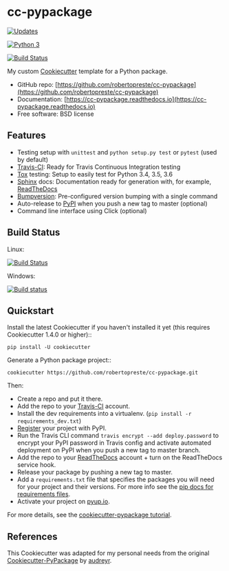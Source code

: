 # cc-pypackage  

[![Updates](https://pyup.io/repos/github/robertopreste/cc-pypackage/shield.svg)](https://pyup.io/repos/github/robertopreste/cc-pypackage/)

[![Python 3](https://pyup.io/repos/github/robertopreste/cc-pypackage/python-3-shield.svg)](https://pyup.io/repos/github/robertopreste/cc-pypackage/)

[![Build Status](https://travis-ci.com/robertopreste/cc-pypackage.svg?branch=master)](https://travis-ci.com/robertopreste/cc-pypackage)


My custom [Cookiecutter] template for a Python package.

* GitHub repo: [https://github.com/robertopreste/cc-pypackage](https://github.com/robertopreste/cc-pypackage)  
* Documentation: [https://cc-pypackage.readthedocs.io](https://cc-pypackage.readthedocs.io)  
* Free software: BSD license  

## Features  

* Testing setup with `unittest` and `python setup.py test` or `pytest` (used by default)  
* [Travis-CI]: Ready for Travis Continuous Integration testing
* [Tox] testing: Setup to easily test for Python 3.4, 3.5, 3.6
* [Sphinx] docs: Documentation ready for generation with, for example, [ReadTheDocs]
* [Bumpversion]: Pre-configured version bumping with a single command
* Auto-release to [PyPI] when you push a new tag to master (optional)
* Command line interface using Click (optional)


## Build Status  

Linux:

[![Build Status](https://travis-ci.com/robertopreste/cc-pypackage.svg?branch=master)](https://travis-ci.com/robertopreste/cc-pypackage)

Windows:

[![Build status](https://ci.appveyor.com/api/projects/status/0rao47b8wcw705do?svg=true)](https://ci.appveyor.com/project/robertopreste/cc-pypackage)


## Quickstart  

Install the latest Cookiecutter if you haven't installed it yet (this requires
Cookiecutter 1.4.0 or higher)::

    pip install -U cookiecutter

Generate a Python package project::

    cookiecutter https://github.com/robertopreste/cc-pypackage.git

Then:

* Create a repo and put it there.
* Add the repo to your [Travis-CI] account.
* Install the dev requirements into a virtualenv. (``pip install -r requirements_dev.txt``)
* [Register] your project with PyPI.
* Run the Travis CLI command `travis encrypt --add deploy.password` to encrypt your PyPI password in Travis config
  and activate automated deployment on PyPI when you push a new tag to master branch.
* Add the repo to your [ReadTheDocs] account + turn on the ReadTheDocs service hook.
* Release your package by pushing a new tag to master.
* Add a `requirements.txt` file that specifies the packages you will need for
  your project and their versions. For more info see the [pip docs for requirements files].
* Activate your project on [pyup.io].


[Register]: https://packaging.python.org/distributing/#register-your-project
[pip docs for requirements files]: https://pip.pypa.io/en/stable/user_guide/#requirements-files

For more details, see the [cookiecutter-pypackage tutorial].

[cookiecutter-pypackage tutorial]: https://cookiecutter-pypackage.readthedocs.io/en/latest/tutorial.html

## References  

This Cookiecutter was adapted for my personal needs from the original [Cookiecutter-PyPackage] by [audreyr].  

[Cookiecutter-PyPackage]: https://github.com/audreyr/cookiecutter-pypackage
[audreyr]: https://github.com/audreyr

[Cookiecutter]: https://github.com/audreyr/cookiecutter
[Travis-CI]: http://travis-ci.com/
[Tox]: http://testrun.org/tox/
[Sphinx]: http://sphinx-doc.org/
[ReadTheDocs]: https://readthedocs.io/
[pyup.io]: https://pyup.io/
[Bumpversion]: https://github.com/peritus/bumpversion
[Punch]: https://github.com/lgiordani/punch
[PyPi]: https://pypi.python.org/pypi
